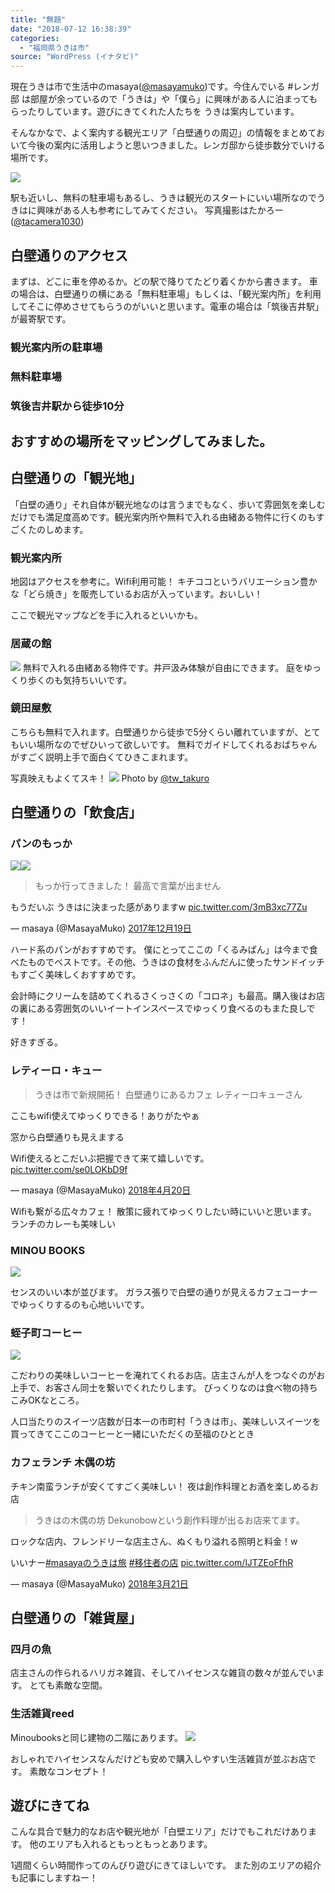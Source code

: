 ```yaml
---
title: "無題"
date: "2018-07-12 16:38:39"
categories:
  - "福岡県うきは市"
source: "WordPress (イナタビ)"
---
```


現在うきは市で生活中のmasaya([@masayamuko](https://twitter.com/MasayaMuko))です。今住んでいる #レンガ邸 は部屋が余っているので「うきは」や「僕ら」に興味がある人に泊まってもらったりしています。遊びにきてくれた人たちを うきは案内しています。

そんなかなで、よく案内する観光エリア「白壁通りの周辺」の情報をまとめておいて今後の案内に活用しようと思いつきました。レンガ邸から徒歩数分でいける場所です。

![](https://masayamuko.com/wp/wp-content/uploads/2018/07/IMGP0185-1024x683.jpg)

駅も近いし、無料の駐車場もあるし、うきは観光のスタートにいい場所なのでうきはに興味がある人も参考にしてみてください。
写真撮影はたかろー([@tacamera1030](https://twitter.com/tacamera1030))

## 白壁通りのアクセス

まずは、どこに車を停めるか。どの駅で降りてたどり着くかから書きます。
車の場合は、白壁通りの横にある「無料駐車場」もしくは、「観光案内所」を利用してそこに停めさせてもらうのがいいと思います。電車の場合は「筑後吉井駅」が最寄駅です。

### 観光案内所の駐車場

### 無料駐車場

### 筑後吉井駅から徒歩10分

## おすすめの場所をマッピングしてみました。

## 白壁通りの「観光地」

「白壁の通り」それ自体が観光地なのは言うまでもなく、歩いて雰囲気を楽しむだけでも満足度高めです。観光案内所や無料で入れる由緒ある物件に行くのもすごくたのしめます。

### 観光案内所

地図はアクセスを参考に。Wifi利用可能！
キチココというバリエーション豊かな「どら焼き」を販売しているお店が入っています。おいしい！

ここで観光マップなどを手に入れるといいかも。

### 居蔵の館

![](https://masayamuko.com/wp/wp-content/uploads/2018/07/IMGP0151-1024x683.jpg)
無料で入れる由緒ある物件です。井戸汲み体験が自由にできます。
庭をゆっくり歩くのも気持ちいいです。

### 鏡田屋敷

こちらも無料で入れます。白壁通りから徒歩で5分くらい離れていますが、とてもいい場所なのでぜひいって欲しいです。
無料でガイドしてくれるおばちゃんがすごく説明上手で面白くてひきこまれます。

写真映えもよくてスキ！
![](https://masayamuko.com/wp/wp-content/uploads/2018/07/DSC_0354.jpg)
Photo by [@tw_takuro](https://twitter.com/tw_takuro)

## 白壁通りの「飲食店」

### パンのもっか
![](https://masayamuko.com/wp/wp-content/uploads/2018/07/IMGP0170-300x200.jpg)![](https://masayamuko.com/wp/wp-content/uploads/2018/07/IMGP0168-300x200.jpg)

> もっか行ってきました！
最高で言葉が出ません

もうだいぶ うきはに決まった感がありますw [pic.twitter.com/3mB3xc77Zu](https://t.co/3mB3xc77Zu)

— masaya (@MasayaMuko) [2017年12月19日](https://twitter.com/MasayaMuko/status/942947632460132358?ref_src=twsrc%5Etfw)

ハード系のパンがおすすめです。
僕にとってここの「くるみぱん」は今まで食べたものでベストです。その他、うきはの食材をふんだんに使ったサンドイッチもすごく美味しくおすすめです。

会計時にクリームを詰めてくれるさくっさくの「コロネ」も最高。購入後はお店の裏にある雰囲気のいいイートインスペースでゆっくり食べるのもまた良しです！

好きすぎる。

### レティーロ・キュー
> うきは市で新規開拓！
白壁通りにあるカフェ レティーロキューさん

ここもwifi使えてゆっくりできる！ありがたやぁ

窓から白壁通りも見えまする

Wifi使えるとこだいぶ把握できて来て嬉しいです。 [pic.twitter.com/se0LOKbD9f](https://t.co/se0LOKbD9f)

— masaya (@MasayaMuko) [2018年4月20日](https://twitter.com/MasayaMuko/status/987182805112143872?ref_src=twsrc%5Etfw)

Wifiも繋がる広々カフェ！
散策に疲れてゆっくりしたい時にいいと思います。
ランチのカレーも美味しい

### MINOU BOOKS
![](https://masayamuko.com/wp/wp-content/uploads/2018/07/31491536_1909683275730111_3253107263346311168_o-1024x761.jpg)

センスのいい本が並びます。
ガラス張りで白壁の通りが見えるカフェコーナーでゆっくりするのも心地いいです。

### 蛭子町コーヒー
![](https://masayamuko.com/wp/wp-content/uploads/2018/07/IMGP0158-1024x683.jpg)

こだわりの美味しいコーヒーを淹れてくれるお店。店主さんが人をつなぐのがお上手で、お客さん同士を繋いでくれたりします。
びっくりなのは食べ物の持ちこみOKなところ。

人口当たりのスイーツ店数が日本一の市町村「うきは市」、美味しいスイーツを買ってきてここのコーヒーと一緒にいただくの至福のひととき

### カフェランチ 木偶の坊

チキン南蛮ランチが安くてすごく美味しい！
夜は創作料理とお酒を楽しめるお店

> うきはの木偶の坊 Dekunobowという創作料理が出るお店来てます。

ロックな店内、フレンドリーな店主さん、ぬくもり溢れる照明と料金！w

いいナー[#masayaのうきは旅](https://twitter.com/hashtag/masaya%E3%81%AE%E3%81%86%E3%81%8D%E3%81%AF%E6%97%85?src=hash&ref_src=twsrc%5Etfw) [#移住者の店](https://twitter.com/hashtag/%E7%A7%BB%E4%BD%8F%E8%80%85%E3%81%AE%E5%BA%97?src=hash&ref_src=twsrc%5Etfw) [pic.twitter.com/lJTZEoFfhR](https://t.co/lJTZEoFfhR)

— masaya (@MasayaMuko) [2018年3月21日](https://twitter.com/MasayaMuko/status/976409847494164480?ref_src=twsrc%5Etfw)

## 白壁通りの「雑貨屋」

### 四月の魚

店主さんの作られるハリガネ雑貨、そしてハイセンスな雑貨の数々が並んでいます。
とても素敵な空間。

### 生活雑貨reed

Minoubooksと同じ建物の二階にあります。
![](https://masayamuko.com/wp/wp-content/uploads/2018/07/IMGP0214-1024x683.jpg)

おしゃれでハイセンスなんだけども安めで購入しやすい生活雑貨が並ぶお店です。
素敵なコンセプト！

## 遊びにきてね

こんな具合で魅力的なお店や観光地が「白壁エリア」だけでもこれだけあります。
他のエリアも入れるともっともっとあります。

1週間くらい時間作ってのんびり遊びにきてほしいです。
また別のエリアの紹介も記事にしますねー！